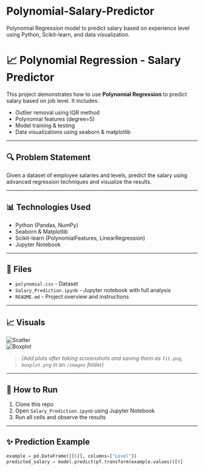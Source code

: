 # Polynomial-Salary-Predictor
Polynomial Regression model to predict salary based on experience level using Python, Scikit-learn, and data visualization.

# 📈 Polynomial Regression - Salary Predictor

This project demonstrates how to use **Polynomial Regression** to predict salary based on job level. It includes:

- Outlier removal using IQR method
- Polynomial features (degree=5)
- Model training & testing
- Data visualizations using seaborn & matplotlib

---

## 🔍 Problem Statement

Given a dataset of employee salaries and levels, predict the salary using advanced regression techniques and visualize the results.

---

## 📊 Technologies Used

- Python (Pandas, NumPy)
- Seaborn & Matplotlib
- Scikit-learn (PolynomialFeatures, LinearRegression)
- Jupyter Notebook

---

## 📁 Files

- `polynomial.csv` - Dataset
- `Salary_Prediction.ipynb` - Jupyter notebook with full analysis
- `README.md` - Project overview and instructions

---

## 📈 Visuals

![Scatter](images/fit.png)  
![Boxplot](images/boxplot.png)

> *(Add plots after taking screenshots and saving them as `fit.png`, `boxplot.png` in an `/images` folder)*

---

## 🚀 How to Run

1. Clone this repo  
2. Open `Salary_Prediction.ipynb` using Jupyter Notebook  
3. Run all cells and observe the results  

---

## ✨ Prediction Example

```python
example = pd.DataFrame([[6]], columns=["Level"])
predicted_salary = model.predict(pf.transform(example.values))[0]
